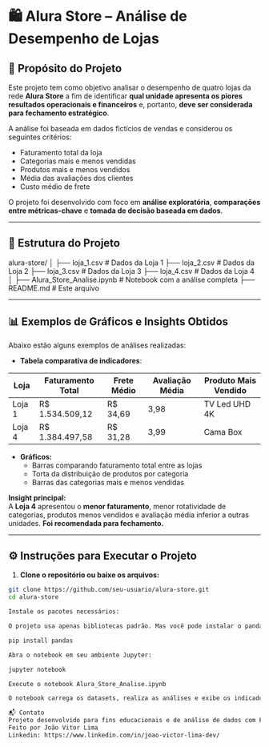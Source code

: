 # 🛍️ Alura Store – Análise de Desempenho de Lojas

## 📌 Propósito do Projeto

Este projeto tem como objetivo analisar o desempenho de quatro lojas da rede **Alura Store** a fim de identificar **qual unidade apresenta os piores resultados operacionais e financeiros** e, portanto, **deve ser considerada para fechamento estratégico**.

A análise foi baseada em dados fictícios de vendas e considerou os seguintes critérios:

- Faturamento total da loja  
- Categorias mais e menos vendidas  
- Produtos mais e menos vendidos  
- Média das avaliações dos clientes  
- Custo médio de frete  

O projeto foi desenvolvido com foco em **análise exploratória**, **comparações entre métricas-chave** e **tomada de decisão baseada em dados**.

---

## 📁 Estrutura do Projeto

alura-store/
│
├── loja_1.csv # Dados da Loja 1
├── loja_2.csv # Dados da Loja 2
├── loja_3.csv # Dados da Loja 3
├── loja_4.csv # Dados da Loja 4
│
├── Alura_Store_Analise.ipynb # Notebook com a análise completa
├── README.md # Este arquivo


---

## 📊 Exemplos de Gráficos e Insights Obtidos

Abaixo estão alguns exemplos de análises realizadas:

- **Tabela comparativa de indicadores**:

| Loja   | Faturamento Total | Frete Médio | Avaliação Média | Produto Mais Vendido     |
|--------|-------------------|-------------|------------------|---------------------------|
| Loja 1 | R$ 1.534.509,12   | R$ 34,69    | 3,98             | TV Led UHD 4K             |
| Loja 4 | R$ 1.384.497,58   | R$ 31,28    | 3,99             | Cama Box                  |

- **Gráficos:**
  - Barras comparando faturamento total entre as lojas
  - Torta da distribuição de produtos por categoria
  - Barras das categorias mais e menos vendidas

**Insight principal:**  
A **Loja 4** apresentou o **menor faturamento**, menor rotatividade de categorias, produtos menos vendidos e avaliação média inferior a outras unidades. **Foi recomendada para fechamento.**

---

## ⚙️ Instruções para Executar o Projeto

1. **Clone o repositório ou baixe os arquivos:**

```bash
git clone https://github.com/seu-usuario/alura-store.git
cd alura-store

Instale os pacotes necessários:

O projeto usa apenas bibliotecas padrão. Mas você pode instalar o pandas caso ainda não tenha:

pip install pandas

Abra o notebook em seu ambiente Jupyter:

jupyter notebook

Execute o notebook Alura_Store_Analise.ipynb

O notebook carrega os datasets, realiza as análises e exibe os indicadores principais em forma de tabela.

📬 Contato
Projeto desenvolvido para fins educacionais e de análise de dados com Python.
Feito por João Vitor Lima
Linkedin: https://www.linkedin.com/in/joao-victor-lima-dev/
